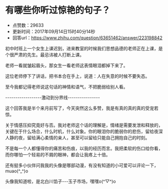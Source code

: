# 有哪些你听过惊艳的句子？
- 点赞数：29633
- 更新时间：2017年09月14日15时40分14秒
- 回答url：https://www.zhihu.com/question/63651462/answer/223198842
<body>
 <p data-pid="dqjJ_hYW">初中时班上一个女生上课迟到，进来教室的时候我们思想品德的老师正在上课，是个很严肃的先生。最忌讳被人打断上课。</p>
 <p data-pid="BzLIHQW_">老师一看就皱起眉头，那女生一看老师这表情眼泪都掉下来了。</p>
 <p data-pid="qpskzZwW">这位老师停下了讲话，把书本合在手上，说道：人在失意的时候不要失态。</p>
 <p data-pid="mVwjtTY9">至今我都记得老师说这句话的神情和语气，不把脆弱给别人看。</p>
 <p data-pid="NPP_7Yxk">------------------激动到分界线----------------</p>
 <p data-pid="PiijOYcM">这个回答我是半个来月前写了，今天突然这么多赞，我是有真的真的真的受宠若惊。</p>
 <p data-pid="d91Xx5uW">关于情感压抑究竟好与否。我对老师这个话的理解是，情绪是需要发泄和释放的，关键在于什么场合，什么时机，什么对象。你的眼泪你的脆弱你的悲伤，留给夜深人静的夜，留给满心柔情的亲人，甚至可以留给只能自己拥抱自己的时刻。</p>
 <p data-pid="Am5RnOki">不是每一个人都懂得你的痛苦和伤痕，以我的经历而言。我把柔软的伤口给你看，而你哪怕一个轻易的不屑的眼神，都会让我疼上十倍。</p>
 <p data-pid="rAFcrT0K">还有挺多小伙伴问我我的头像是哪部动漫，有没有知道的小可爱可以评论一下，muao(^_^)o</p>
 <p data-pid="3uQtpn3t">头像我知道啦，是北白川馅子---玉子市场，嘿嘿o(^▽^)o</p>
</body>